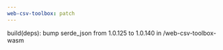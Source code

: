 ```yaml
---
web-csv-toolbox: patch
---
```


build(deps): bump serde_json from 1.0.125 to 1.0.140 in /web-csv-toolbox-wasm
